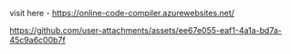 visit here - https://online-code-compiler.azurewebsites.net/



https://github.com/user-attachments/assets/ee67e055-eaf1-4a1a-bd7a-45c9a6c00b7f

